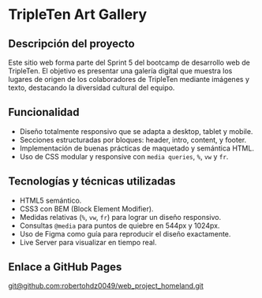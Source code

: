 # TripleTen Art Gallery

## Descripción del proyecto

Este sitio web forma parte del Sprint 5 del bootcamp de desarrollo web de TripleTen. El objetivo es presentar una galería digital que muestra los lugares de origen de los colaboradores de TripleTen mediante imágenes y texto, destacando la diversidad cultural del equipo.

## Funcionalidad

- Diseño totalmente responsivo que se adapta a desktop, tablet y mobile.
- Secciones estructuradas por bloques: header, intro, content, y footer.
- Implementación de buenas prácticas de maquetado y semántica HTML.
- Uso de CSS modular y responsive con `media queries`, `%`, `vw` y `fr`.

## Tecnologías y técnicas utilizadas

- HTML5 semántico.
- CSS3 con BEM (Block Element Modifier).
- Medidas relativas (`%`, `vw`, `fr`) para lograr un diseño responsivo.
- Consultas `@media` para puntos de quiebre en 544px y 1024px.
- Uso de Figma como guía para reproducir el diseño exactamente.
- Live Server para visualizar en tiempo real.

## Enlace a GitHub Pages

[git@github.com:robertohdz0049/web_project_homeland.git](https://robertohdz0049.github.io/web_project_homeland/)
